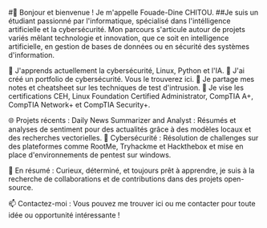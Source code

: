 #👋 Bonjour et bienvenue ! Je m'appelle Fouade-Dine CHITOU.
##Je suis un étudiant passionné par l'informatique, spécialisé dans l'intélligence artificielle et la cybersécurité. Mon parcours s'articule autour de projets variés mêlant technologie et innovation, que ce soit en intelligence artificielle, en gestion de bases de données ou en sécurité des systèmes d'information.

🌱 J'apprends actuellement la cybersécurité, Linux, Python et l'IA.
💞️ J'ai créé un portfolio de cybersécurité. Vous le trouverez ici.
🔐 Je partage mes notes et cheatsheet sur les techniques de test d'intrusion.
🎯 Je vise les certifications CEH, Linux Foundation Certified Administrator, CompTIA A+, CompTIA Network+ et CompTIA Security+.

🌐 Projets récents :
Daily News Summarizer and Analyst : Résumés et analyses de sentiment pour des actualités grâce à des modèles locaux et des recherches vectorielles.
🔐 Cybersécurité : Résolution de challenges sur des plateformes comme RootMe, Tryhackme et Hackthebox et mise en place d'environnements de pentest sur windows.

🎯 En résumé :
Curieux, déterminé, et toujours prêt à apprendre, je suis à la recherche de collaborations et de contributions dans des projets open-source.

📫 Contactez-moi :
Vous pouvez me trouver ici ou me contacter pour toute idée ou opportunité intéressante !
